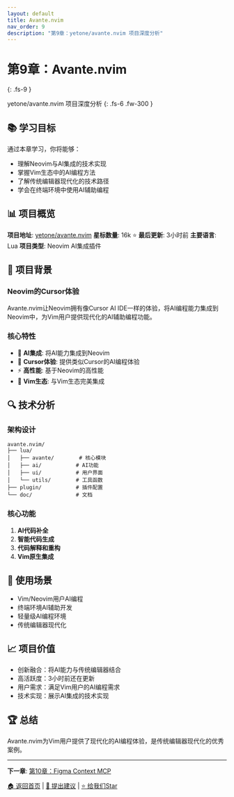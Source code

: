 ```yaml
---
layout: default
title: Avante.nvim
nav_order: 9
description: "第9章：yetone/avante.nvim 项目深度分析"
---
```


# 第9章：Avante.nvim
{: .fs-9 }

yetone/avante.nvim 项目深度分析
{: .fs-6 .fw-300 }

## 📚 学习目标

通过本章学习，你将能够：
- 理解Neovim与AI集成的技术实现
- 掌握Vim生态中的AI编程方法
- 了解传统编辑器现代化的技术路径
- 学会在终端环境中使用AI辅助编程

## 📊 项目概览

**项目地址**: [yetone/avante.nvim](https://github.com/yetone/avante.nvim)
**星标数量**: 16k ⭐
**最后更新**: 3小时前
**主要语言**: Lua
**项目类型**: Neovim AI集成插件

## 🎯 项目背景

### Neovim的Cursor体验

Avante.nvim让Neovim拥有像Cursor AI IDE一样的体验，将AI编程能力集成到Neovim中，为Vim用户提供现代化的AI辅助编程功能。

### 核心特性

- 🚀 **AI集成**: 将AI能力集成到Neovim
- 🔧 **Cursor体验**: 提供类似Cursor的AI编程体验
- ⚡ **高性能**: 基于Neovim的高性能
- 🎯 **Vim生态**: 与Vim生态完美集成

## 🔍 技术分析

### 架构设计

```
avante.nvim/
├── lua/
│   ├── avante/        # 核心模块
│   ├── ai/           # AI功能
│   ├── ui/           # 用户界面
│   └── utils/        # 工具函数
├── plugin/           # 插件配置
└── doc/              # 文档
```

### 核心功能

1. **AI代码补全**
2. **智能代码生成**
3. **代码解释和重构**
4. **Vim原生集成**

## 🚀 使用场景

- Vim/Neovim用户AI编程
- 终端环境AI辅助开发
- 轻量级AI编程环境
- 传统编辑器现代化

## 📈 项目价值

- 创新融合：将AI能力与传统编辑器结合
- 高活跃度：3小时前还在更新
- 用户需求：满足Vim用户的AI编程需求
- 技术实现：展示AI集成的技术实现

## 🏆 总结

Avante.nvim为Vim用户提供了现代化的AI编程体验，是传统编辑器现代化的优秀案例。

---

**下一章**: [第10章：Figma Context MCP](10-figma-context-mcp.md)

[🏠 返回首页](README.md) | [📝 提出建议](https://github.com/cfrs2005/cursor-chinese/issues) | [⭐ 给我们Star](https://github.com/cfrs2005/cursor-chinese)

